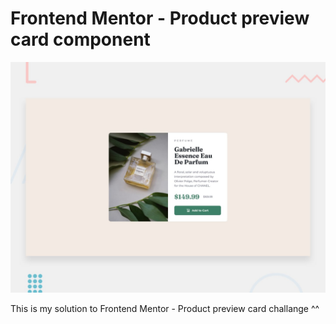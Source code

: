 # Frontend Mentor - Product preview card component

![Design preview for the Product preview card component coding challenge](./design/desktop-preview.jpg)


This is my solution to Frontend Mentor - Product preview card challange ^^
